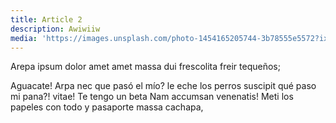 ```yaml
---
title: Article 2
description: Awiwiiw
media: 'https://images.unsplash.com/photo-1454165205744-3b78555e5572?ixlib=rb-1.2.1&ixid=MXwxMjA3fDB8MHxwaG90by1wYWdlfHx8fGVufDB8fHw%3D&auto=format&fit=crop&w=1650&q=80'
---
```


Arepa ipsum dolor amet amet massa dui frescolita freir tequeños;

<!--more-->

Aguacate! Arpa nec que pasó el mío? le eche los perros suscipit qué paso mi pana?! vitae! Te tengo un beta Nam accumsan venenatis! Meti los papeles con todo y pasaporte massa cachapa,
